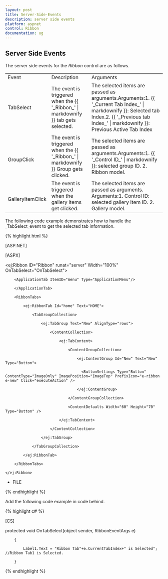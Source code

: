 ```yaml
---
layout: post
title: Server-Side-Events
description: server side events
platform: aspnet
control: Ribbon
documentation: ug
---
```


## Server Side Events

The server side events for the _Ribbon_ control are as follows.

<table>
<tr>
<td>
Event</td><td>
Description</td><td>
Arguments</td></tr>
<tr>
<td>
TabSelect</td><td>
The event is triggered when the {{ '_Ribbon_' | markdownify }} tab gets selected.</td><td>
The selected items are passed as arguments.Arguments:1. {{ '_Current Tab Index_' | markdownify }}: Selected tab Index.2. {{ '_Previous tab Index_' | markdownify }}: Previous Active Tab Index</td></tr>
<tr>
<td>
<br>GroupClick</td><td>
The event is triggered when the {{ '_Ribbon_' | markdownify }} Group gets clicked.</td><td>
The selected items are passed as arguments.Arguments:1. {{ '_Control ID_' | markdownify }}: selected group ID. 2. Ribbon model.</td></tr>
<tr>
<td>
<br>GalleryItemClick</td><td>
The event is triggered when the gallery items get clicked.</td><td>
The selected items are passed as arguments. Arguments:1. Control ID: selected gallery Item ID. 2. Gallery model.</td></tr>
</table>







The following code example demonstrates how to handle the _TabSelect_event to get the selected tab information.

{% highlight html %}

[ASP.NET]

[ASPX]

<ej:Ribbon ID="Ribbon" runat="server" Width="100%" OnTabSelect="OnTabSelect">

        <ApplicationTab ItemID="menu" Type="ApplicationMenu"/>

        </ApplicationTab>

        <RibbonTabs>

            <ej:RibbonTab Id="home" Text="HOME">

                <TabGroupCollection>

                    <ej:TabGroup Text="New" AlignType="rows">

                        <ContentCollection>

                            <ej:TabContent>

                                <ContentGroupCollection>

                                    <ej:ContentGroup Id="New" Text="New" Type="Button">

                                      <ButtonSettings Type="Button" ContentType="ImageOnly" ImagePosition="ImageTop" PrefixIcon="e-ribbon e-new" Click="executeAction" />

                                    </ej:ContentGroup>

                                </ContentGroupCollection>

                                <ContentDefaults Width="60" Height="70" Type="Button" />

                            </ej:TabContent>

                        </ContentCollection>

                    </ej:TabGroup>

                </TabGroupCollection>

            </ej:RibbonTab>

        </RibbonTabs>

    </ej:Ribbon>

<ul id="menu">

<li><a>FILE</a></li>

</ul>



{% endhighlight %}



Add the following code example in code behind.

{% highlight c# %}

[CS]

protected void OnTabSelect(object sender, RibbonEventArgs e)

        {

            Label1.Text = "Ribbon Tab"+e.CurrentTabIndex+" is Selected"; //Ribbon Tab1 is Selected.

        }



{% endhighlight %}



